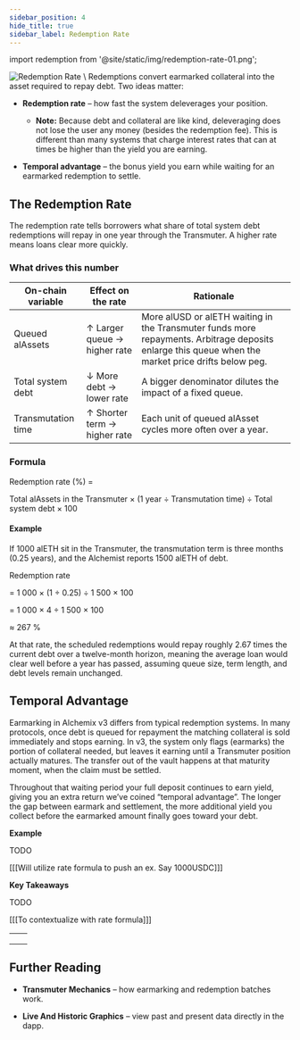 ```yaml
---
sidebar_position: 4
hide_title: true
sidebar_label: Redemption Rate
---
```


import redemption from '@site/static/img/redemption-rate-01.png';

<!-- TODO -->

<!-- # Redemption Rate -->

<img src={redemption} alt="Redemption Rate" class="banner-spacing" />
\
Redemptions convert earmarked collateral into the asset required to repay debt. Two ideas matter:

- **Redemption rate** – how fast the system deleverages your position.

  - **Note:** Because debt and collateral are like kind, deleveraging does not lose the user any money (besides the redemption fee). This is different than many systems that charge interest rates that can at times be higher than the yield you are earning.

- **Temporal advantage** – the bonus yield you earn while waiting for an earmarked redemption to settle.

## The Redemption Rate

The redemption rate tells borrowers what share of total system debt redemptions will repay in one year through the Transmuter. A higher rate means loans clear more quickly.

### What drives this number

| On-chain variable  | Effect on the rate           | Rationale                                                                                                                                          |
| ------------------ | ---------------------------- | -------------------------------------------------------------------------------------------------------------------------------------------------- |
| Queued alAssets    | ↑ Larger queue → higher rate | More alUSD or alETH waiting in the Transmuter funds more repayments. Arbitrage deposits enlarge this queue when the market price drifts below peg. |
| Total system debt  | ↓ More debt → lower rate     | A bigger denominator dilutes the impact of a fixed queue.                                                                                          |
| Transmutation time | ↑ Shorter term → higher rate | Each unit of queued alAsset cycles more often over a year.                                                                                         |

### Formula

Redemption rate (%) =

Total alAssets in the Transmuter × (1 year ÷ Transmutation time) ÷ Total system debt × 100

#### Example

If 1000 alETH sit in the Transmuter, the transmutation term is three months (0.25 years), and the Alchemist reports 1500 alETH of debt.

Redemption rate

\= 1 000 × (1 ÷ 0.25) ÷ 1 500 × 100

\= 1 000 × 4 ÷ 1 500 × 100

≈ 267 %

At that rate, the scheduled redemptions would repay roughly 2.67 times the current debt over a twelve-month horizon, meaning the average loan would clear well before a year has passed, assuming queue size, term length, and debt levels remain unchanged.

## Temporal Advantage

Earmarking in Alchemix v3 differs from typical redemption systems. In many protocols, once debt is queued for repayment the matching collateral is sold immediately and stops earning. In v3, the system only flags (earmarks) the portion of collateral needed, but leaves it earning until a Transmuter position actually matures. The transfer out of the vault happens at that maturity moment, when the claim must be settled.

Throughout that waiting period your full deposit continues to earn yield, giving you an extra return we’ve coined “temporal advantage”. The longer the gap between earmark and settlement, the more additional yield you collect before the earmarked amount finally goes toward your debt.

**Example**

TODO

\[\[\[Will utilize rate formula to push an ex. Say 1000USDC]]]

**Key Takeaways**

TODO

\[\[\[To contextualize with rate formula]]]

|     |     |
| --- | --- |
|     |     |
|     |     |
|     |     |

## Further Reading

- **Transmuter Mechanics** – how earmarking and redemption batches work.

- **Live And Historic Graphics** – view past and present data directly in the dapp.
